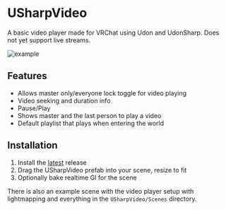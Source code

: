 # USharpVideo
A basic video player made for VRChat using Udon and UdonSharp. Does not yet support live streams.

![example](https://i.imgur.com/dR7IUWj.png)

## Features
- Allows master only/everyone lock toggle for video playing
- Video seeking and duration info
- Pause/Play
- Shows master and the last person to play a video
- Default playlist that plays when entering the world

## Installation
1. Install the [latest](https://github.com/MerlinVR/USharpVideo/releases/latest) release
2. Drag the USharpVideo prefab into your scene, resize to fit
3. Optionally bake realtime GI for the scene

There is also an example scene with the video player setup with lightmapping and everything in the `USharpVideo/Scenes` directory.
